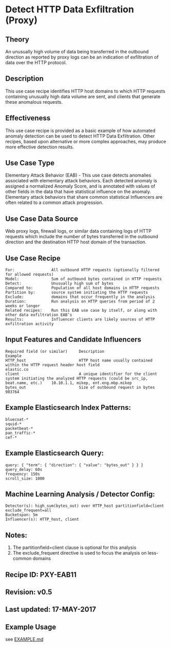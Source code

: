 # Detect HTTP Data Exfiltration (Proxy)

## Theory

An unusually high volume of data being transferred in the outbound direction as reported by proxy logs can be an indication of exfiltration of data over the HTTP protocol.

## Description

This use case recipe identifies HTTP host domains to which HTTP requests containing unusually high data volume are sent, and clients that generate these anomalous requests.

## Effectiveness

This use case recipe is provided as a basic example of how automated anomaly detection can be used to detect HTTP Data Exfiltration.  Other recipes, based upon alternative or more complex approaches, may produce more effective detection results.

## Use Case Type

Elementary Attack Behavior (EAB) - This use case detects anomalies associated with elementary attack behaviors.  Each detected anomaly is assigned a normalized Anomaly Score, and is annotated with values of other fields in the data that have statistical influence on the anomaly.  Elementary attack behaviors that share common statistical Influencers are often related to a common attack progression.

## Use Case Data Source

Web proxy logs, firewall logs, or similar data containing logs of HTTP requests which include the number of bytes transferred in the outbound direction and the destination HTTP host domain of the transaction.

## Use Case Recipe

    For:                All outbound HTTP requests (optionally filtered for allowed requests)
    Model:              Sum of outbound bytes contained in HTTP requests
    Detect:             Unusually high sum of bytes
    Compared to:        Population of all host domains in HTTP requests
    Partition by:       source system initiating the HTTP requests
    Exclude:            domains that occur frequently in the analysis
    Duration:           Run analysis on HTTP queries from period of 2 weeks or longer
    Related recipes:    Run this EAB use case by itself, or along with other data exfiltration EAB’s
    Results:            Influencer clients are likely sources of HTTP exfiltration activity

## Input Features and Candidate Influencers

    Required field (or similar)     Description                                                                                                           Example
    HTTP_host                       HTTP host name usually contained within the HTTP request header host field                                            elastic.co
    client                          A unique identifier for the client system initiating the analyzed HTTP requests (could be src_ip, beat.name, etc.)    10.10.1.1, mikep, ent.eng.mbp.mikep
    bytes_out                       Size of outbound request in bytes                                                                                     983764

## Example Elasticsearch Index Patterns:

    bluecoat-*
    squid-*
    packetbeat-*
    pan_traffic-*
    cef-*

## Example Elasticsearch Query:

    query: { "term": { "direction": { "value": "bytes_out" } } }
    query_delay: 60s
    frequency: 150s
    scroll_size: 1000

## Machine Learning Analysis / Detector Config:

    Detector(s): high_sum(bytes_out) over HTTP_host partitionfield=client exclude_frequent=all
    Bucketspan: 5m
    Influencer(s): HTTP_host, client

## Notes: <delete label if none>
1. The partitionfield=client clause is optional for this analysis
1. The exclude_frequent directive is used to focus the analysis on less-common domains


## Recipe ID: PXY-EAB11

## Revision:  v0.5

## Last updated: 17-MAY-2017

## Example Usage

see [EXAMPLE.md](https://github.com/elastic/examples/blob/master/Machine%20Learning/Security%20analytics%20recipes/HTTP_Data_Exfiltration/EXAMPLE.md)
